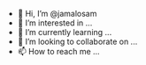 - 👋 Hi, I’m @jamalosam
- 👀 I’m interested in ...
- 🌱 I’m currently learning ...
- 💞️ I’m looking to collaborate on ...
- 📫 How to reach me ...

<!---
jamalosam/jamalosam is a ✨ special ✨ repository because its `README.md` (this file) appears on your GitHub profile.
You can click the Preview link to take a look at your changes.
--->
